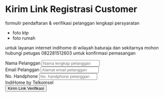 <html>
 <head>
  <script src="https://cdn.tailwindcss.com">
  </script>
  <link href="https://cdnjs.cloudflare.com/ajax/libs/font-awesome/5.15.3/css/all.min.css" rel="stylesheet"/>
  <link href="https://fonts.googleapis.com/css2?family=Roboto:wght@400;700&amp;display=swap" rel="stylesheet"/>
 </head>
 <body class="bg-gray-100 font-roboto">
  <div class="max-w-md mx-auto p-4">
   <h1 class="text-center text-2xl font-bold text-gray-800 mb-4">
    Kirim Link Registrasi Customer
   </h1>
   <div class="bg-blue-900 text-white p-4 rounded-lg mb-4">
    <p>
     formulir pendaftaran &amp; verifikasi pelanggan lengkapi persyaratan
    </p>
    <ul class="list-disc list-inside">
     <li>
      foto ktp
     </li>
     <li>
      foto rumah
     </li>
    </ul>
    <p>
     untuk layanan internet indihome di wilayah baturaja dan sekitarnya mohon hubungi petugas 082281512603 untuk konfirmasi pemasangan
    </p>
   </div>
   <form>
    <div class="mb-4">
     <label class="block text-gray-700 mb-2" for="nama">
      Nama Pelanggan
     </label>
     <input class="w-full p-2 border border-gray-300 rounded" id="nama" placeholder="Nama lengkap pelanggan" type="text"/>
    </div>
    <div class="mb-4">
     <label class="block text-gray-700 mb-2" for="email">
      Email Pelanggan
     </label>
     <input class="w-full p-2 border border-gray-300 rounded" id="email" placeholder="Alamat email pelanggan" type="email"/>
    </div>
    <div class="mb-4">
     <label class="block text-gray-700 mb-2" for="phone">
      No. Handphone
     </label>
     <input class="w-full p-2 border border-gray-300 rounded" id="phone" placeholder="No. handphone pelanggan" type="tel"/>
    </div>
    <div class="text-center mb-4">
     <div class="bg-red-500 text-white py-2 px-4 rounded-full inline-block">
      IndiHome by Telkomsel
     </div>
    </div>
    <button class="w-full bg-blue-900 text-white py-2 rounded-full hover:bg-blue-800">
     Kirim Link Verifikasi
    </button>
   </form>
  </div>
 </body>
</html>